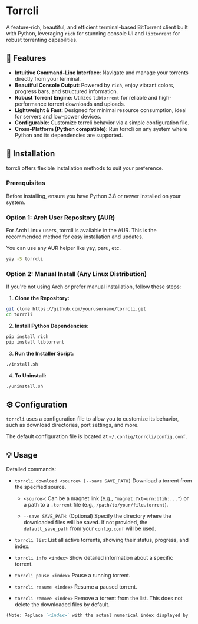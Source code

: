 # Torrcli

A feature-rich, beautiful, and efficient terminal-based BitTorrent client built with Python, leveraging `rich` for stunning console UI and `libtorrent` for robust torrenting capabilities.

## 🌟 Features

- **Intuitive Command-Line Interface**: Navigate and manage your torrents directly from your terminal.
- **Beautiful Console Output**: Powered by `rich`, enjoy vibrant colors, progress bars, and structured information.
- **Robust Torrent Engine**: Utilizes `libtorrent` for reliable and high-performance torrent downloads and uploads.
- **Lightweight & Fast**: Designed for minimal resource consumption, ideal for servers and low-power devices.
- **Configurable**: Customize torrcli behavior via a simple configuration file.
- **Cross-Platform (Python compatible)**: Run torrcli on any system where Python and its dependencies are supported.

## 🚀 Installation

torrcli offers flexible installation methods to suit your preference.

### Prerequisites

Before installing, ensure you have Python 3.8 or newer installed on your system.

### Option 1: Arch User Repository (AUR)

For Arch Linux users, torrcli is available in the AUR. This is the recommended method for easy installation and updates.

You can use any AUR helper like yay, paru, etc.
```bash
yay -S torrcli
```

### Option 2: Manual Install (Any Linux Distribution)

If you're not using Arch or prefer manual installation, follow these steps:

1. **Clone the Repository:**
```bash
git clone https://github.com/yourusername/torrcli.git
cd torrcli
```

2. **Install Python Dependencies:**
```bash
pip install rich
pip install libtorrent
```

3. **Run the Installer Script:**
```bash
./install.sh
```

4. **To Uninstall:**
```bash
./uninstall.sh
```

## ⚙️ Configuration

`torrcli` uses a configuration file to allow you to customize its behavior, such as download directories, port settings, and more.

The default configuration file is located at `~/.config/torrcli/config.conf`.

## 💡 Usage

Detailed commands:

- `torrcli download <source> [--save SAVE_PATH]`
    Download a torrent from the specified source.

    - `<source>`: Can be a magnet link (e.g., `"magnet:?xt=urn:btih:..."`) or a path to a `.torrent` file (e.g., `/path/to/your/file.torrent`).

    - `--save SAVE_PATH`: (Optional) Specify the directory where the downloaded files will be saved. If not provided, the `default_save_path` from your `config.conf` will be used.

- `torrcli list`
    List all active torrents, showing their status, progress, and index.

- `torrcli info <index>`
    Show detailed information about a specific torrent.

- `torrcli pause <index>`
    Pause a running torrent.

- `torrcli resume <index>`
    Resume a paused torrent.

- `torrcli remove <index>`
    Remove a torrent from the list. This does not delete the downloaded files by default.

```markdown
(Note: Replace `<index>` with the actual numerical index displayed by `torrcli list`)
```